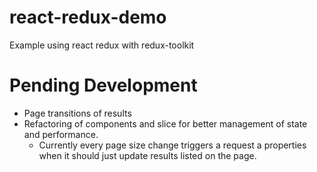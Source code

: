 # react-redux-demo

Example using react redux with redux-toolkit

# Pending Development
- Page transitions of results
- Refactoring of components and slice for better management of state and performance. 
  - Currently every page size change triggers a request a properties when it should just update results listed on the page. 
